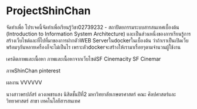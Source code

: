 ﻿# ProjectShinChan
 จัดทำเพื่อ
โปรเจคนี้จัดทำเพื่อเรียนรู้วิชา02739232 - สถาปัตยกรรมระบบสารสนเทศเบื้องต้น (Introduction to Information System Architecture)
และเป็นส่วนหนึ่งของการเรียนรู้การสร้างเว็บไซต์และที่ไปที่มาของการฝากตัวWEB Serverในdockerในเบื้องต้น
ว่าถ้าเราเป็นเปิดเว็บพร้อมๆกันหลายเครื่องก็จะไม่เป็นไร เพราะตัวdockerจะสร้างให้เรามาเรื่อยๆตามจำนวนผู้ใช้งาน

เครดิตภาพและเนื้อหา
ภาพและเนื้อหาจากเว็บไซต์SF Cinemacity SF Cinemar

ภาพShinChan pinterest


ผลงาน 
VVVVVV

นางสาวพรปภัสร์ ดวงเพชรแสง
นิสิตชั้นปีที่2 มหาวิทยาลัยเกษตรศาสตร์
คณะ ศิลปศาสตร์และวิทยาศาสตร์ สาขา เทคโนโลยีสารสนเทศ
